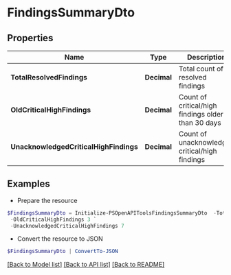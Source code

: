 # FindingsSummaryDto
## Properties

Name | Type | Description | Notes
------------ | ------------- | ------------- | -------------
**TotalResolvedFindings** | **Decimal** | Total count of resolved findings | 
**OldCriticalHighFindings** | **Decimal** | Count of critical/high findings older than 30 days | 
**UnacknowledgedCriticalHighFindings** | **Decimal** | Count of unacknowledged critical/high findings | 

## Examples

- Prepare the resource
```powershell
$FindingsSummaryDto = Initialize-PSOpenAPIToolsFindingsSummaryDto  -TotalResolvedFindings 156 `
 -OldCriticalHighFindings 3 `
 -UnacknowledgedCriticalHighFindings 7
```

- Convert the resource to JSON
```powershell
$FindingsSummaryDto | ConvertTo-JSON
```

[[Back to Model list]](../README.md#documentation-for-models) [[Back to API list]](../README.md#documentation-for-api-endpoints) [[Back to README]](../README.md)


